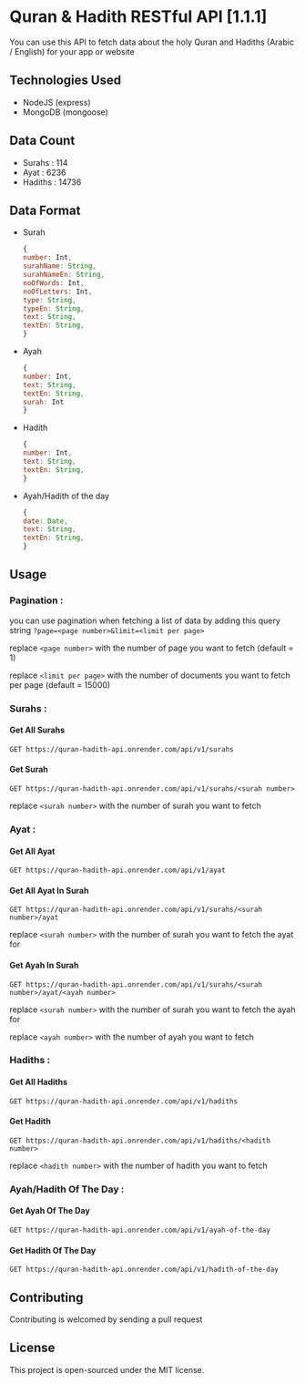 # Quran & Hadith RESTful API [1.1.1]

You can use this API to fetch data about the holy Quran and Hadiths (Arabic / English) for your app or website

## Technologies Used

- NodeJS (express)
- MongoDB (mongoose)

## Data Count

- Surahs : 114
- Ayat : 6236
- Hadiths : 14736

## Data Format

- Surah

  ```JavaScript
  {
  number: Int,
  surahName: String,
  surahNameEn: String,
  noOfWords: Int,
  noOfLetters: Int,
  type: String,
  typeEn: String,
  text: String,
  textEn: String,
  }
  ```

- Ayah

  ```JavaScript
  {
  number: Int,
  text: String,
  textEn: String,
  surah: Int
  }
  ```

- Hadith

  ```JavaScript
  {
  number: Int,
  text: String,
  textEn: String,
  }
  ```

- Ayah/Hadith of the day

  ```JavaScript
  {
  date: Date,
  text: String,
  textEn: String,
  }
  ```

## Usage

### Pagination :

you can use pagination when fetching a list of data by adding this query string `?page=<page number>&limit=<limit per page>`

replace `<page number>` with the number of page you want to fetch (default = 1)

replace `<limit per page>` with the number of documents you want to fetch per page (default = 15000)

### Surahs :

#### Get All Surahs

`GET https://quran-hadith-api.onrender.com/api/v1/surahs`

#### Get Surah

`GET https://quran-hadith-api.onrender.com/api/v1/surahs/<surah number>`

replace `<surah number>` with the number of surah you want to fetch

### Ayat :

#### Get All Ayat

`GET https://quran-hadith-api.onrender.com/api/v1/ayat`

#### Get All Ayat In Surah

`GET https://quran-hadith-api.onrender.com/api/v1/surahs/<surah number>/ayat`

replace `<surah number>` with the number of surah you want to fetch the ayat for

#### Get Ayah In Surah

`GET https://quran-hadith-api.onrender.com/api/v1/surahs/<surah number>/ayat/<ayah number>`

replace `<surah number>` with the number of surah you want to fetch the ayah for

replace `<ayah number>` with the number of ayah you want to fetch

### Hadiths :

#### Get All Hadiths

`GET https://quran-hadith-api.onrender.com/api/v1/hadiths`

#### Get Hadith

`GET https://quran-hadith-api.onrender.com/api/v1/hadiths/<hadith number>`

replace `<hadith number>` with the number of hadith you want to fetch

### Ayah/Hadith Of The Day :

#### Get Ayah Of The Day

`GET https://quran-hadith-api.onrender.com/api/v1/ayah-of-the-day`

#### Get Hadith Of The Day

`GET https://quran-hadith-api.onrender.com/api/v1/hadith-of-the-day`

## Contributing

Contributing is welcomed by sending a pull request

## License

This project is open-sourced under the MIT license.

